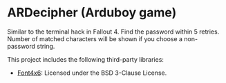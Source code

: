 # ARDecipher (Arduboy game)

Similar to the terminal hack in Fallout 4. Find the password within 5 retries. Number of matched characters will be shown if you choose a non-password string.

This project includes the following third-party libraries:

- [Font4x6](https://github.com/filmote/Font4x6): Licensed under the BSD 3-Clause License.

